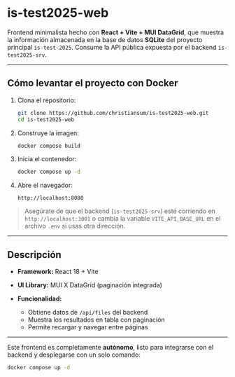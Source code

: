 # is-test2025-web

Frontend minimalista hecho con **React + Vite + MUI DataGrid**, que muestra la información almacenada en la base de datos **SQLite** del proyecto principal `is-test-2025`.
Consume la API pública expuesta por el backend `is-test2025-srv`.

---

## Cómo levantar el proyecto con Docker

1. Clona el repositorio:

   ```bash
   git clone https://github.com/christiansum/is-test2025-web.git
   cd is-test2025-web
   ```

2. Construye la imagen:

   ```bash
   docker compose build
   ```

3. Inicia el contenedor:

   ```bash
   docker compose up -d
   ```

4. Abre el navegador:

   ```
   http://localhost:8080
   ```

> Asegúrate de que el backend (`is-test2025-srv`) esté corriendo en `http://localhost:3001`
> o cambia la variable `VITE_API_BASE_URL` en el archivo `.env` si usas otra dirección.

---

## Descripción

* **Framework:** React 18 + Vite
* **UI Library:** MUI X DataGrid (paginación integrada)
* **Funcionalidad:**

  * Obtiene datos de `/api/files` del backend
  * Muestra los resultados en tabla con paginación
  * Permite recargar y navegar entre páginas

---


Este frontend es completamente **autónomo**, listo para integrarse con el backend y desplegarse con un solo comando:

```bash
docker compose up -d
```
